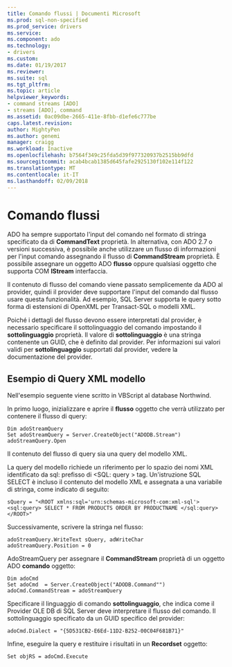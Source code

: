 ```yaml
---
title: Comando flussi | Documenti Microsoft
ms.prod: sql-non-specified
ms.prod_service: drivers
ms.service: 
ms.component: ado
ms.technology:
- drivers
ms.custom: 
ms.date: 01/19/2017
ms.reviewer: 
ms.suite: sql
ms.tgt_pltfrm: 
ms.topic: article
helpviewer_keywords:
- command streams [ADO]
- streams [ADO], command
ms.assetid: 0ac09dbe-2665-411e-8fbb-d1efe6c777be
caps.latest.revision: 
author: MightyPen
ms.author: genemi
manager: craigg
ms.workload: Inactive
ms.openlocfilehash: b7564f349c25fda5d39f977320937b2515bb9dfd
ms.sourcegitcommit: acab4bcab1385d645fafe2925130f102e114f122
ms.translationtype: MT
ms.contentlocale: it-IT
ms.lasthandoff: 02/09/2018
---
```

# <a name="command-streams"></a>Comando flussi
ADO ha sempre supportato l'input del comando nel formato di stringa specificato da di **CommandText** proprietà. In alternativa, con ADO 2.7 o versioni successiva, è possibile anche utilizzare un flusso di informazioni per l'input comando assegnando il flusso di **CommandStream** proprietà. È possibile assegnare un oggetto ADO **flusso** oppure qualsiasi oggetto che supporta COM **IStream** interfaccia.  
  
 Il contenuto di flusso del comando viene passato semplicemente da ADO al provider, quindi il provider deve supportare l'input del comando dal flusso usare questa funzionalità. Ad esempio, SQL Server supporta le query sotto forma di estensioni di OpenXML per Transact-SQL o modelli XML.  
  
 Poiché i dettagli del flusso devono essere interpretati dal provider, è necessario specificare il sottolinguaggio del comando impostando il **sottolinguaggio** proprietà. Il valore di **sottolinguaggio** è una stringa contenente un GUID, che è definito dal provider. Per informazioni sui valori validi per **sottolinguaggio** supportati dal provider, vedere la documentazione del provider.  
  
## <a name="xml-template-query-example"></a>Esempio di Query XML modello  
 Nell'esempio seguente viene scritto in VBScript al database Northwind.  
  
 In primo luogo, inizializzare e aprire il **flusso** oggetto che verrà utilizzato per contenere il flusso di query:  
  
```  
Dim adoStreamQuery  
Set adoStreamQuery = Server.CreateObject("ADODB.Stream")  
adoStreamQuery.Open  
```  
  
 Il contenuto del flusso di query sia una query del modello XML.  
  
 La query del modello richiede un riferimento per lo spazio dei nomi XML identificato da sql: prefisso di \<SQL: query > tag. Un'istruzione SQL SELECT è incluso il contenuto del modello XML e assegnata a una variabile di stringa, come indicato di seguito:  
  
```  
sQuery = "<ROOT xmlns:sql='urn:schemas-microsoft-com:xml-sql'>  
<sql:query> SELECT * FROM PRODUCTS ORDER BY PRODUCTNAME </sql:query>  
</ROOT>"  
```  
  
 Successivamente, scrivere la stringa nel flusso:  
  
```  
adoStreamQuery.WriteText sQuery, adWriteChar  
adoStreamQuery.Position = 0  
```  
  
 AdoStreamQuery per assegnare il **CommandStream** proprietà di un oggetto ADO **comando** oggetto:  
  
```  
Dim adoCmd  
Set adoCmd  = Server.CreateObject("ADODB.Command"")  
adoCmd.CommandStream = adoStreamQuery  
```  
  
 Specificare il linguaggio di comando **sottolinguaggio**, che indica come il Provider OLE DB di SQL Server deve interpretare il flusso del comando. Il sottolinguaggio specificato da un GUID specifico del provider:  
  
```  
adoCmd.Dialect = "{5D531CB2-E6Ed-11D2-B252-00C04F681B71}"  
```  
  
 Infine, eseguire la query e restituire i risultati in un **Recordset** oggetto:  
  
```  
Set objRS = adoCmd.Execute  
```
